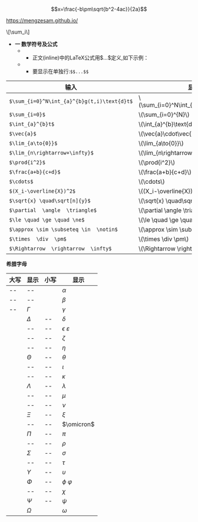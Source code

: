 <script src='https://cdnjs.cloudflare.com/ajax/libs/mathjax/2.7.5/MathJax.js?config=TeX-MML-AM_CHTML' async></script>
 
$$x=\frac{-b\pm\sqrt{b^2-4ac}}{2a}$$
 
 https://mengzesam.github.io/
  
  \\[\sum_i\\]
  
  - **一 数学符号及公式**
 	+ + 正文(inline)中的LaTeX公式用\$...\$定义,如下示例：
 	+ + 要显示在单独行:`$$...$$`
  
 		
|**输入**| **显示**|
|--|--|
|`$\sum_{i=0}^N\int_{a}^{b}g(t,i)\text{d}t$`  |\\(\sum_{i=0}^N\int_{a}^{b}g(t,i)\text{d}t\\)|
|`$\sum_{i=0}$`|\\(\sum_{i=0}^{N}\\)|
|`$\int_{a}^{b}t$`  |\\(\int_{a}^{b}\text{d}t|
|`$\vec{a}$`  |\\(\vec{a}\cdot\vec{b}\\)|
|`$\lim_{a\to{0}}$`|\\(\lim_{a\to{0}}\\)|
|`$\lim_{n\rightarrow+\infty}$`|\\(\lim_{n\rightarrow+\infty}\\)|
|`$\prod{i^2}$`|\\(\prod{i^2}\\)|
|`$\frac{a+b}{c+d}$`|\\(\frac{a+b}{c+d}\\)|
|`$\cdots$`|\\(\cdots\\)|
|`$(X_i-\overline{X})^2$`|\\((X_i-\overline{X})^2\\)|
|`$\sqrt{x} \quad\sqrt[n]{y}$`|\\(\sqrt{x} \quad\sqrt[n]{y}\\)|
|`$\partial  \angle  \triangle$`|\\(\partial  \angle  \triangle\\)|
|`$\le \quad \ge \quad \ne$`|\\(\le \quad \ge \quad \ne\\)|
|`$\approx \sim \subseteq \in  \notin$`|\\(\approx \sim \subseteq \in  \notin\\)|
|`$\times  \div  \pm$`|\\(\times  \div  \pm\\)|
|`$\Rightarrow  \rightarrow  \infty$`|\\(\Rightarrow  \rightarrow  \infty\\)|



**希腊字母**

|**大写**|**显示**  |**小写**|**显示**|
|--|--|--|--|
|--|--||$\alpha$|
|--|--||$\beta$|
|--|$\Gamma$||$\gamma$|
||$\Delta$|--|$\delta$|
||--|--|$\epsilon$ $\varepsilon$ |
||--|--|$\zeta$|
||--|--|$\eta$|
||$\Theta$|--|$\theta$|
||--|--|$\iota$|
||--|--|$\kappa$|
||$\Lambda$|--|$\lambda$|
||--|--|$\mu$|
||--|--|$\nu$|
||$\Xi$|--|$\xi$|
||--|--|$\omicron$|
||$\Pi$|--|$\pi$|
||--|--|$\rho$|
||$\Sigma$|--|$\sigma$|
||--|--|$\tau$|
||$\Upsilon$|--|$\upsilon$|
||$\Phi$|--|$\phi$  $\varphi$|
||--|--|$\chi$|
||$\Psi$|--|$\psi$|
||$\Omega$||$\omega$|



